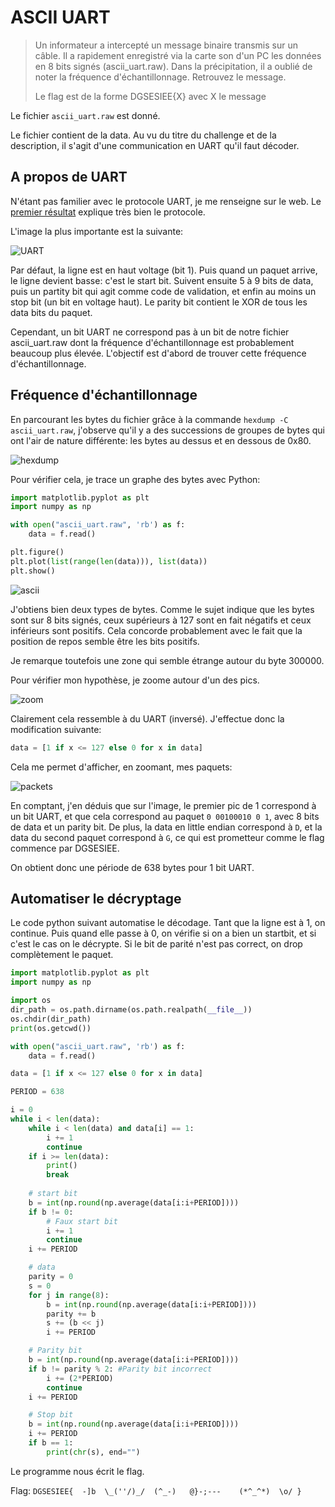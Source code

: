 # ASCII UART

> Un informateur a intercepté un message binaire transmis sur un câble. Il a rapidement enregistré via la carte son d'un PC les données en 8 bits signés (ascii_uart.raw). Dans la précipitation, il a oublié de noter la fréquence d'échantillonnage. Retrouvez le message.
>
> Le flag est de la forme DGSESIEE{X} avec X le message


Le fichier `ascii_uart.raw` est donné.

Le fichier contient de la data. Au vu du titre du challenge et de la description, il s'agit d'une communication en UART qu'il faut décoder.

## A propos de UART

N'étant pas familier avec le protocole UART, je me renseigne sur le web. Le [premier résultat](https://www.circuitbasics.com/basics-uart-communication/#:~:text=UART%20stands%20for%20Universal%20Asynchronous,transmit%20and%20receive%20serial%20data.) explique très bien le protocole.

L'image la plus importante est la suivante:

![UART](https://www.circuitbasics.com/wp-content/uploads/2016/01/Introduction-to-UART-Packet-Frame-and-Bits-2.png)

Par défaut, la ligne est en haut voltage (bit 1).
Puis quand un paquet arrive, le ligne devient basse: c'est le start bit.
Suivent ensuite 5 à 9 bits de data, puis un partity bit qui agit comme code de validation, et enfin au moins un stop bit (un bit en voltage haut). Le parity bit contient le XOR de tous les data bits du paquet.

Cependant, un bit UART ne correspond pas à un bit de notre fichier ascii_uart.raw dont la fréquence d'échantillonnage est probablement beaucoup plus élevée. L'objectif est d'abord de trouver cette fréquence d'échantillonnage.

## Fréquence d'échantillonnage

En parcourant les bytes du fichier grâce à la commande `hexdump -C ascii_uart.raw`, j'observe qu'il y a des successions de groupes de bytes qui ont l'air de nature différente: les bytes au dessus et en dessous de 0x80.

![hexdump](images/ascii_dump.png)

Pour vérifier cela, je trace un graphe des bytes avec Python:

```python
import matplotlib.pyplot as plt
import numpy as np

with open("ascii_uart.raw", 'rb') as f:
    data = f.read()

plt.figure()
plt.plot(list(range(len(data))), list(data))
plt.show()
```

![ascii](images/ascii_full.png)

J'obtiens bien deux types de bytes. Comme le sujet indique que les bytes sont sur 8 bits signés, ceux supérieurs à 127 sont en fait négatifs et ceux inférieurs sont positifs. Cela concorde probablement avec le fait que la position de repos semble être les bits positifs.

Je remarque toutefois une zone qui semble étrange autour du byte 300000.

Pour vérifier mon hypothèse, je zoome autour d'un des pics.

![zoom](images/ascii_zoom.png)

Clairement cela ressemble à du UART (inversé). J'effectue donc la modification suivante:

```python
data = [1 if x <= 127 else 0 for x in data]
```

Cela me permet d'afficher, en zoomant, mes paquets:

![packets](images/ascii_packets.png)

En comptant, j'en déduis que sur l'image, le premier pic de 1 correspond à un bit UART, et que cela correspond au paquet `0 00100010 0 1`, avec 8 bits de data et un parity bit. De plus, la data en little endian correspond à `D`, et la data du second paquet correspond à `G`, ce qui est prometteur comme le flag commence par DGSESIEE.

On obtient donc une période de 638 bytes pour 1 bit UART.

## Automatiser le décryptage

Le code python suivant automatise le décodage. Tant que la ligne est à 1, on continue. Puis quand elle passe à 0, on vérifie si on a bien un startbit, et si c'est le cas on le décrypte. Si le bit de parité n'est pas correct, on drop complètement le paquet.

```python
import matplotlib.pyplot as plt
import numpy as np

import os
dir_path = os.path.dirname(os.path.realpath(__file__))
os.chdir(dir_path)
print(os.getcwd())

with open("ascii_uart.raw", 'rb') as f:
    data = f.read()

data = [1 if x <= 127 else 0 for x in data]

PERIOD = 638

i = 0
while i < len(data):
    while i < len(data) and data[i] == 1:
        i += 1
        continue
    if i >= len(data):
        print()
        break
    
    # start bit
    b = int(np.round(np.average(data[i:i+PERIOD])))
    if b != 0:
        # Faux start bit
        i += 1
        continue
    i += PERIOD

    # data
    parity = 0
    s = 0
    for j in range(8):
        b = int(np.round(np.average(data[i:i+PERIOD])))
        parity += b
        s += (b << j)
        i += PERIOD

    # Parity bit
    b = int(np.round(np.average(data[i:i+PERIOD])))
    if b != parity % 2: #Parity bit incorrect
        i += (2*PERIOD)
        continue
    i += PERIOD

    # Stop bit
    b = int(np.round(np.average(data[i:i+PERIOD])))
    i += PERIOD
    if b == 1:
        print(chr(s), end="")
```

Le programme nous écrit le flag.

Flag: `DGSESIEE{  -]b  \_(''/)_/  (^_-)   @}-;---    (*^_^*)  \o/ }`